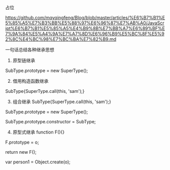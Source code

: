 占位

https://github.com/mqyqingfeng/Blog/blob/master/articles/%E6%B7%B1%E5%85%A5%E7%B3%BB%E5%88%97%E6%96%87%E7%AB%A0/JavaScript%E6%B7%B1%E5%85%A5%E4%B9%8B%E7%BB%A7%E6%89%BF%E7%9A%84%E5%A4%9A%E7%A7%8D%E6%96%B9%E5%BC%8F%E5%92%8C%E4%BC%98%E7%BC%BA%E7%82%B9.md

一句话总结各种继承思想

1. 原型链继承

SubType.prototype = new SuperType();

2. 借用构造函数继承

SubType{SuperType.call(this, 'sam');}

3. 组合继承
SubType{SuperType.call(this, 'sam');}

SubType.prototype = new SuperType();

SubType.prototype.constructor = SubType;

4. 原型式继承
function F(){}

F.prototype = o;

return new F();

var person1 = Object.create(o);


